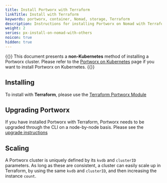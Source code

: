 ```yaml
---
title: Install Portworx with Terraform
linkTitle: Install with Terraform
keywords: portworx, container, Nomad, storage, Terraform
description: Instructions for installing Portworx on Nomad with Terraform.
weight: 2
series: px-install-on-nomad-with-others
noicon: true
hidden: true
---
```


{{<info>}}
This document presents a **non-Kubernetes** method of installing a Portworx cluster. Please refer to the [Portworx on Kubernetes](/portworx-install-with-kubernetes/) page if you want to install Portworx on Kubernetes.
{{</info>}}

## Installing

To install with **Terraform**, please use the [Terraform Portworx Module](https://registry.terraform.io/modules/portworx/portworx-instance/)


## Upgrading Portworx

If you have installed Portworx with Terraform, Portworx needs to be upgraded through the CLI on a node-by-node basis. Please see the [upgrade instructions](/install-with-other/operate-and-maintain)

## Scaling

A Portworx cluster is uniquely defined by its `kvdb` and `clusterID` parameters. As long as these are consistent, a cluster can easily scale up in Terraform, by using the same `kvdb` and `clusterID`, and then increasing the instance `count`.
